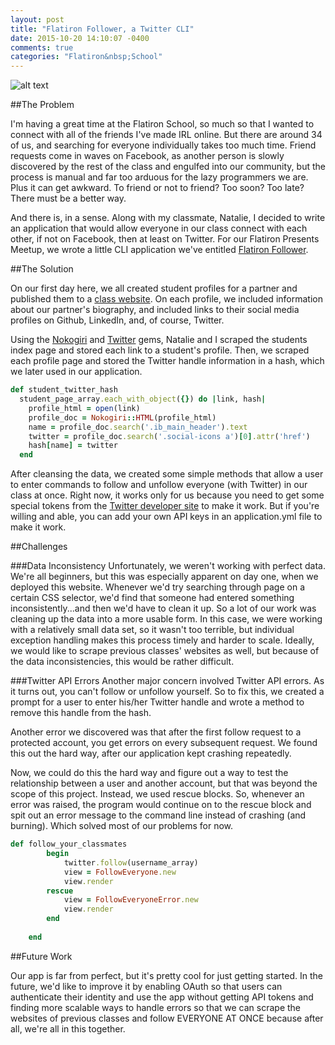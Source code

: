 ```yaml
---
layout: post
title: "Flatiron Follower, a Twitter CLI"
date: 2015-10-20 14:10:07 -0400
comments: true
categories: "Flatiron&nbsp;School"
---
```

![alt text](/images/flatironfollower.png "Flatiron Follower")

##The Problem

I'm having a great time at the Flatiron School, so much so that I wanted to connect with all of the friends I've made IRL online. But there are around 34 of us, and searching for everyone individually takes too much time. Friend requests come in waves on Facebook, as another person is slowly discovered by the rest of the class and engulfed into our community, but the process is manual and far too arduous for the lazy programmers we are. Plus it can get awkward. To friend or not to friend? Too soon? Too late? There must be a better way.    

And there is, in a sense. Along with my classmate, Natalie, I decided to write an application that would allow everyone in our class connect with each other, if not on Facebook, then at least on Twitter. For our Flatiron Presents Meetup, we wrote a little CLI application we've entitled [Flatiron Follower](https://github.com/NColey/Flatiron-Student-Follower). 

<!--more--> 

##The Solution

On our first day here, we all created student profiles for a partner and published them to a [class website](https://learn-co-students.github.io/deploy-on-day-1-web-0915/). On each profile, we included information about our partner's biography, and included links to their social media profiles on Github, LinkedIn, and, of course, Twitter. 

Using the [Nokogiri](http://www.nokogiri.org) and [Twitter](https://github.com/sferik/twitter) gems, Natalie and I scraped the students index page and stored each link to a student's profile. Then, we scraped each profile page and stored the Twitter handle information in a hash, which we later used in our application.

```ruby
def student_twitter_hash
  student_page_array.each_with_object({}) do |link, hash|
    profile_html = open(link)
    profile_doc = Nokogiri::HTML(profile_html)
    name = profile_doc.search('.ib_main_header').text
    twitter = profile_doc.search('.social-icons a')[0].attr('href') 
    hash[name] = twitter 
  end
```

After cleansing the data, we created some simple methods that allow a user to enter commands to follow and unfollow everyone (with Twitter) in our class at once. Right now, it works only for us because you need to get some special tokens from the [Twitter developer site](https://apps.twitter.com/) to make it work. But if you're willing and able, you can add your own API keys in an application.yml file to make it work. 

##Challenges

###Data Inconsistency
Unfortunately, we weren't working with perfect data. We're all beginners, but this was especially apparent on day one, when we deployed this website. Whenever we'd try searching through page on a certain CSS selector, we'd find that someone had entered something inconsistently...and then we'd have to clean it up. So a lot of our work was cleaning up the data into a more usable form. In this case, we were working with a relatively small data set, so it wasn't too terrible, but individual exception handling makes this process timely and harder to scale. Ideally, we would like to scrape previous classes' websites as well, but because of the data inconsistencies, this would be rather difficult. 

###Twitter API Errors
Another major concern involved Twitter API errors. As it turns out, you can't follow or unfollow yourself. So to fix this, we created a prompt for a user to enter his/her Twitter handle and wrote a method to remove this handle from the hash. 

Another error we discovered was that after the first follow request to a protected account, you get errors on every subsequent request. We found this out the hard way, after our application kept crashing repeatedly. 

Now, we could do this the hard way and figure out a way to test the relationship between a user and another account, but that was beyond the scope of this project. Instead, we used rescue blocks. So, whenever an error was raised, the program would continue on to the rescue block and spit out an error message to the command line instead of crashing (and burning). Which solved most of our problems for now. 

```ruby
def follow_your_classmates
        begin
            twitter.follow(username_array)
            view = FollowEveryone.new
            view.render
        rescue
            view = FollowEveryoneError.new
            view.render
        end
        
    end
```

##Future Work

Our app is far from perfect, but it's pretty cool for just getting started. In the future, we'd like to improve it by enabling OAuth so that users can authenticate their identity and use the app without getting API tokens and finding more scalable ways to handle errors so that we can scrape the websites of previous classes and follow EVERYONE AT ONCE because after all, we're all in this together.  
